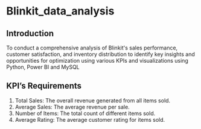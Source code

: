 # Blinkit_data_analysis
## Introduction
To conduct a comprehensive analysis of Blinkit's sales performance, customer satisfaction, and inventory distribution to identify key insights and opportunities for optimization using various KPIs and visualizations using Python, Power BI and MySQL

## KPI’s Requirements
1. Total Sales: The overall revenue generated from all items sold. 
2. Average Sales: The average revenue per sale.
3. Number of Items: The total count of different items sold.
4. Average Rating: The average customer rating for items sold. 
